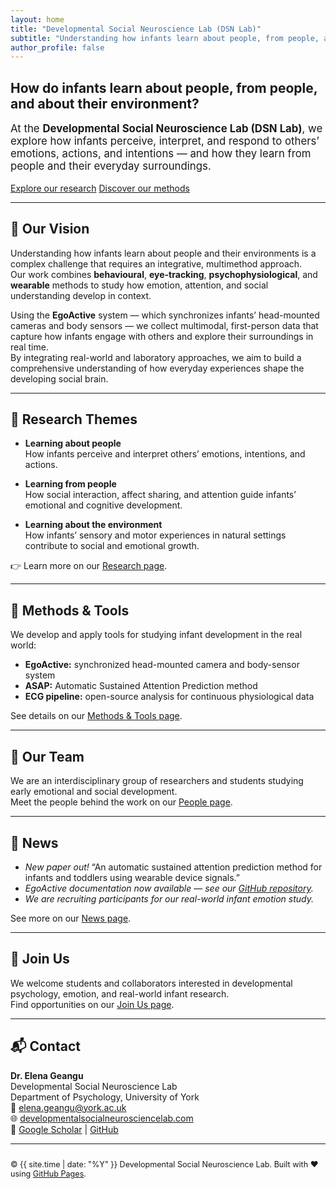 ```yaml
---
layout: home
title: "Developmental Social Neuroscience Lab (DSN Lab)"
subtitle: "Understanding how infants learn about people, from people, and about their environment"
author_profile: false
---
```



<section id="hero" class="text-center">
  <h1>How do infants learn about people, from people, and about their environment?</h1>
  <p style="font-size: 1.2em;">
    At the <strong>Developmental Social Neuroscience Lab (DSN Lab)</strong>, we explore how infants perceive, interpret, and respond to others’ emotions, actions, and intentions — and how they learn from people and their everyday surroundings.
  </p>
  <a class="btn btn-primary" href="/research">Explore our research</a>
  <a class="btn btn-outline" href="/methods">Discover our methods</a>
</section>

---

## 🧭 Our Vision

Understanding how infants learn about people and their environments is a complex challenge that requires an integrative, multimethod approach.  
Our work combines **behavioural**, **eye-tracking**, **psychophysiological**, and **wearable** methods to study how emotion, attention, and social understanding develop in context.  

Using the **EgoActive** system — which synchronizes infants’ head-mounted cameras and body sensors — we collect multimodal, first-person data that capture how infants engage with others and explore their surroundings in real time.  
By integrating real-world and laboratory approaches, we aim to build a comprehensive understanding of how everyday experiences shape the developing social brain.

---

## 🔬 Research Themes

- **Learning about people**  
  How infants perceive and interpret others’ emotions, intentions, and actions.

- **Learning from people**  
  How social interaction, affect sharing, and attention guide infants’ emotional and cognitive development.

- **Learning about the environment**  
  How infants’ sensory and motor experiences in natural settings contribute to social and emotional growth.

👉 Learn more on our [Research page](/research).

---

## 🧰 Methods & Tools

We develop and apply tools for studying infant development in the real world:
- **EgoActive:** synchronized head-mounted camera and body-sensor system  
- **ASAP:** Automatic Sustained Attention Prediction method  
- **ECG pipeline:** open-source analysis for continuous physiological data  

See details on our [Methods & Tools page](/methods).

---

## 👥 Our Team

We are an interdisciplinary group of researchers and students studying early emotional and social development.  
Meet the people behind the work on our [People page](/people).

---

## 📰 News

- *New paper out!* “An automatic sustained attention prediction method for infants and toddlers using wearable device signals.”  
- *EgoActive documentation now available — see our [GitHub repository](https://github.com/DevelopmentalSocialNeuroscienceLab).*  
- *We are recruiting participants for our real-world infant emotion study.*

See more on our [News page](/news).

---

## 🤝 Join Us

We welcome students and collaborators interested in developmental psychology, emotion, and real-world infant research.  
Find opportunities on our [Join Us page](/join).

---

## 📬 Contact

**Dr. Elena Geangu**  
Developmental Social Neuroscience Lab  
Department of Psychology, University of York  
📧 elena.geangu@york.ac.uk  
🌐 [developmentalsocialneurosciencelab.com](https://emodevlab.com)  
🔗 [Google Scholar](https://scholar.google.co.uk/citations?user=xj3vongAAAAJ) | [GitHub](https://github.com/DevelopmentalSocialNeuroscienceLab)

---

<footer class="text-center" style="margin-top:2em; font-size:0.9em;">
  © {{ site.time | date: "%Y" }} Developmental Social Neuroscience Lab.  
  Built with ❤️ using <a href="https://pages.github.com">GitHub Pages</a>.
</footer>
